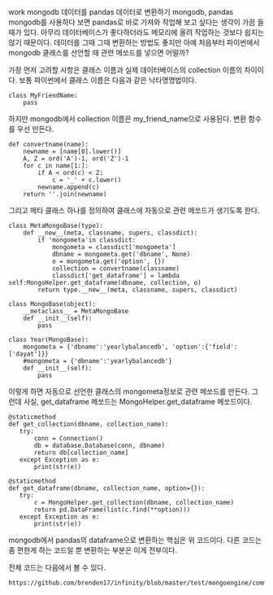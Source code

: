 work
mongodb 데이터를 pandas 데이터로 변환하기
mongodb, pandas
mongodb를 사용하다 보면 pandas로 바로 가져와 작업해 보고 싶다는 생각이 가끔 들때가 있다.
아무리 데이터베이스가 좋다하더라도 메모리에 올려 작업하는 것보다 쉽지는 않기 때문이다.
데이터를 그때 그때 변환하는 방법도 좋지만 아예 처음부터 파이썬에서 mongodb 클래스를 선언할 때 관련 메쏘드를 넣으면 어떨까?

가장 먼저 고려할 사항은 클래스 이름과 실제 데이터베이스의 collection 이름의 차이이다. 보통 파이썬에서 클래스 이름은 다음과 같은 낙타명명법이다. 

    class MyFriendName:
        pass

하지만 mongodb에서 collection 이름은 my_friend_name으로 사용된다.
변환 함수를 우선 만든다.

    def convertname(name):
        newname = [name[0].lower()]
        A, Z = ord('A')-1, ord('Z')-1
        for c in name[1:]:
            if A < ord(c) < Z:
                c = '_' + c.lower()
            newname.append(c)
        return ''.join(newname)

그리고 메타 클래스 하나를 정의하여 클래스에 자동으로 관련 메쏘드가 생기도록 한다.


    class MetaMongoBase(type):
        def __new__(meta, classname, supers, classdict):
            if 'mongometa'in classdict:
                mongometa = classdict['mongometa']
                dbname = mongometa.get('dbname', None)
                o = mongometa.get('option', {})
                collection = convertname(classname)
                classdict['get_dataframe'] = lambda self:MongoHelper.get_dataframe(dbname, collection, o)
            return type.__new__(meta, classname, supers, classdict)

    class MongoBase(object):
        __metaclass__ = MetaMongoBase
        def __init__(self):
            pass

    class Year(MongoBase):
        mongometa = {'dbname':'yearlybalancedb', 'option':{'field':['dayat']}}
        #mongometa = {'dbname':'yearlybalancedb'}
        def __init__(self):
            pass

이렇게 하면 자동으로 선언한 클래스의 mongometa정보로 관련 메쏘드를 만든다.
그런데 사실, get_dataframe 메쏘드는 MongoHelper.get_dataframe 메쏘드이다.

    @staticmethod
    def get_collection(dbname, collection_name):
       try:
           conn = Connection()
           db = database.Database(conn, dbname)
           return db[collection_name]
       except Exception as e:
           print(str(e))

    @staticmethod
    def get_dataframe(dbname, collection_name, option={}):
       try:
           c = MongoHelper.get_collection(dbname, collection_name)
           return pd.DataFrame(list(c.find(**option)))
       except Exception as e:
           print(str(e))

mongodb에서 pandas의 dataframe으로 변환하는 핵심은 위 코드이다. 다른 코드는 좀 편한게 하는 코드일 뿐 변환하는 부분은 이게 전부이다.

전체 코드는 다음에서 볼 수 있다.

    https://github.com/brenden17/infinity/blob/master/test/mongoengine/common.py


